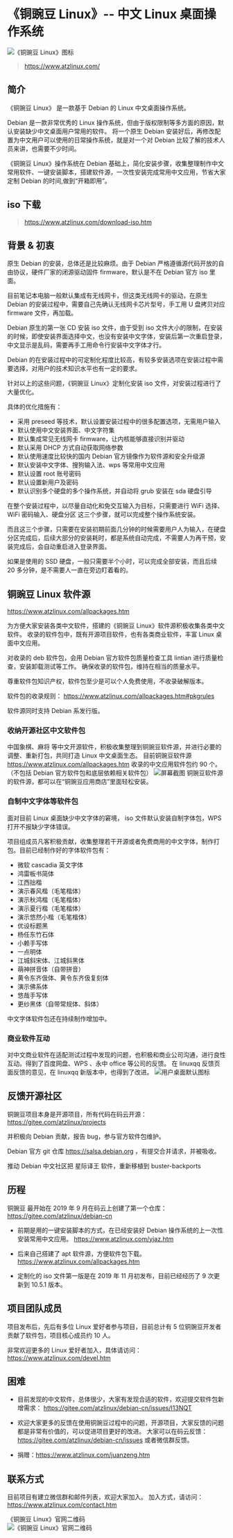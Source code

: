 # 《铜豌豆 Linux》-- 中文 Linux 桌面操作系统
![《铜豌豆 Linux》图标](https://cdn.atzlinux.com/pics/logo/atzlinux_144x144.png)

> https://www.atzlinux.com/

## 简介

《铜豌豆 Linux》 是一款基于 Debian 的 Linux 中文桌面操作系统。

Debian 是一款非常优秀的 Linux 操作系统，但由于版权限制等多方面的原因，默认安装缺少中文桌面用户常用的软件。
将一个原生 Debian 安装好后，再修改配置为中文用户可以使用的日常操作系统，就是对一个对 Debian 比较了解的技术人员来讲，也需要不少时间。

《铜豌豆 Linux》操作系统在 Debian 基础上，简化安装步骤，收集整理制作中文常用软件、一键安装脚本，搭建软件源，一次性安装完成常用中文应用，节省大家定制 Debian 的时间,做到“开箱即用”。

## iso 下载
> https://www.atzlinux.com/download-iso.htm

## 背景 & 初衷

原生 Debian 的安装，总体还是比较麻烦。由于 Debian 严格遵循源代码开放的自由协议，硬件厂家的闭源驱动固件 firmware，默认是不在 Debian 官方 iso 里面。

目前笔记本电脑一般默认集成有无线网卡，但这类无线网卡的驱动，在原生 Debian 的安装过程中，需要自己先确认无线网卡芯片型号，手工用 U 盘拷贝对应 firmware 文件，再加载。

Debian 原生的第一张 CD 安装 iso 文件，由于受到 iso 文件大小的限制，在安装的时候，即使安装界面选择中文，也没有安装中文字体，安装后第一次重启登录，中文显示是乱码，需要再手工用命令行安装中文字体才行。

Debian 的在安装过程中的可定制化程度比较高，有较多安装选项在安装过程中需要选择，对用户的技术知识水平也有一定的要求。

针对以上的这些问题，《铜豌豆 Linux》定制化安装 iso 文件，对安装过程进行了大量优化。

具体的优化措施有：
- 采用 preseed 等技术，默认设置安装过程中的很多配置选项，无需用户输入
- 默认使用中文安装界面、中文字符集
- 默认集成常见无线网卡 firmware，让内核能够直接识别并驱动
- 默认采用 DHCP 方式自动获取网络参数 
- 默认使用速度比较快的国内 Debian 官方镜像作为软件源和安全升级源
- 默认安装中文字体、搜狗输入法、wps 等常用中文应用
- 默认设置 root 账号密码
- 默认设置新用户及密码
- 默认识别多个硬盘的多个操作系统，并自动将 grub 安装在 sda 硬盘引导

在整个安装过程中，以尽量自动化和免交互输入为目标，只需要进行 WiFi 选择、WiFi 密码输入、硬盘分区 这三个步骤，就可以完成整个操作系统安装。

而且这三个步骤，只需要在安装初期前面几分钟的时候需要用户人为输入，在硬盘分区完成后，后续大部分的安装耗时，都是系统自动完成，不需要人为再干预，安装完成后，会自动重启进入登录界面。

如果是使用的 SSD 硬盘，一般只需要半个小时，可以完成全部安装，而且后续 20 多分钟，是不需要人一直在旁边盯着看的。

## 铜豌豆 Linux 软件源
https://www.atzlinux.com/allpackages.htm

为方便大家安装各类中文软件，搭建的《铜豌豆 Linux》软件源积极收集各类中文软件。
收录的软件包中，既有开源项目软件，也有各类商业软件，丰富 Linux 桌面中文应用。

对收录的 deb 软件包，会用 Debian 官方软件包质量检查工具 lintian 进行质量检查，安装卸载测试等工作。
确保收录的软件包，维持在相当的质量水平。

尊重软件包知识产权，软件包至少是可以个人免费使用，不收录破解版本。

软件包的收录规则：
https://www.atzlinux.com/allpackages.htm#pkgrules

软件源同时支持 Debian 系发行版。

### 收纳开源社区中文软件包

中国象棋、麻将 等中文开源软件，积极收集整理到铜豌豆软件源，并进行必要的调整、重新打包，共同打造 Linux 中文桌面生态。
目前铜豌豆软件源 https://www.atzlinux.com/allpackages.htm 收录的中文应用软件包约 90 个。（不包括 Debian 官方软件包和底层依赖相关软件包）
![屏幕截图](https://cdn.atzlinux.com/debian/img/jieping.png)
铜豌豆软件源的软件源，都可以在“铜豌豆应用商店”里面轻松安装。

### 自制中文字体等软件包
面对目前 Linux 桌面缺少中文字体的窘境，
iso 文件默认安装自制字体包，WPS 打开不报缺少字体错误。

项目组成员凡客积极贡献，收集整理若干开源或者免费商用的中文字体，制作打包。目前已经制作好的字体软件包有：

- 微软 cascadia 英文字体
- 鸿雷板书简体
- 江西拙楷
- 演示春风楷（毛笔楷体）
- 演示秋鸿楷（毛笔楷体）
- 演示夏行楷（毛笔楷体）
- 演示悠然小楷（毛笔楷体）
- 优设标题黑
- 杨任东竹石体
- 小赖手写体
- 一点明体
- 江城斜宋体、江城斜黑体
- 萌神拼音体（自带拼音）
- 黄令东齐伋体、黄令东齐伋复刻体
- 演示佛系体
- 悠哉手写体
- 更纱黑体（自带常规体、斜体）

中文字体软件包还在持续制作增加中。

### 商业软件互动
对中文商业软件在适配测试过程中发现的问题，也积极和商业公司沟通，进行良性互动。得到了百度网盘、WPS
、永中 office 等公司的反馈。
在 linuxqq 反馈页面反馈的意见，在 linuxqq 新版本中，也得到了改进。
![用户桌面默认图标](https://cdn.atzlinux.com/pics/desktop-item.png)

## 反馈开源社区

铜豌豆项目本身是开源项目，所有代码在码云开源：
https://gitee.com/atzlinux/projects

并积极向 Debian 贡献，报告 bug，参与官方软件包维护。

Debian 官方 git 仓库 https://salsa.debian.org ，有提交合并请求，并被吸收。

推动 Debian 中文社区把 星际译王 软件，重新移植到 buster-backports

## 历程

铜豌豆 最开始在 2019 年 9 月在码云上创建了第一个仓库：
https://gitee.com/atzlinux/debian-cn
- 前期是用的一键安装脚本的方式，在已经安装好 Debian 操作系统的上一次性安装常用中文应用。
https://www.atzlinux.com/yjaz.htm

- 后来自己搭建了 apt 软件源，方便软件包下载。
https://www.atzlinux.com/allpackages.htm

- 定制化的 iso 文件第一版是在 2019 年 11 月初发布，目前已经经历了 9 次更新到 10.5.1 版本。

## 项目团队成员

项目发布后，先后有多位 Linux 爱好者参与项目，目前总计有 5 位铜豌豆开发者贡献了软件包，项目核心成员约 10 人。

非常欢迎更多的 Linux 爱好者加入，具体请访问： 
https://www.atzlinux.com/devel.htm

## 困难
- 目前发现的中文软件，总体很少，大家有发现合适的软件，欢迎提交软件包新增需求：
https://gitee.com/atzlinux/debian-cn/issues/I13NQT

- 欢迎大家更多的反馈在使用铜豌豆过程中的问题，开源项目，大家反馈的问题都是非常有价值的，可以促进项目更好的改进。
大家可以在码云反馈：
https://gitee.com/atzlinux/debian-cn/issues 或者微信群反馈。

- 捐赠：https://www.atzlinux.com/juanzeng.htm

## 联系方式

目前项目有建立微信群和邮件列表，欢迎大家加入。
加入方式，请访问：https://www.atzlinux.com/contact.htm

<p>《铜豌豆 Linux》官网二维码<br>
<img src="https://www.atzlinux.com/pics/qr-atzlinux-com.svg" alt="《铜豌豆 Linux》官网二维码">
</p>
